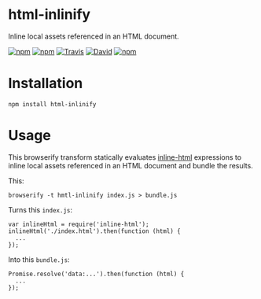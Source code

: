 # html-inlinify

Inline local assets referenced in an HTML document.

[![npm](https://img.shields.io/npm/v/html-inlinify.svg)]()
[![npm](https://img.shields.io/npm/l/html-inlinify.svg)]()
[![Travis](https://img.shields.io/travis/panosoft/html-inlinify.svg)]()
[![David](https://img.shields.io/david/panosoft/html-inlinify.svg)]()
[![npm](https://img.shields.io/npm/dm/html-inlinify.svg)]()

# Installation

    npm install html-inlinify

# Usage

This browserify transform statically evaluates [inline-html](https://github.com/panosoft/inline-html) expressions to inline local assets referenced in an HTML document and bundle the results.

This:

    browserify -t hmtl-inlinify index.js > bundle.js

Turns this `index.js`:

    var inlineHtml = require('inline-html');
    inlineHtml('./index.html').then(function (html) {
      ...
    });

Into this `bundle.js`:

    Promise.resolve('data:...').then(function (html) {
      ...
    });
